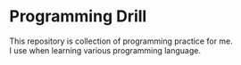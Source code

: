 # Programming Drill

This repository is collection of programming practice for me.  
I use when learning various programming language.  
